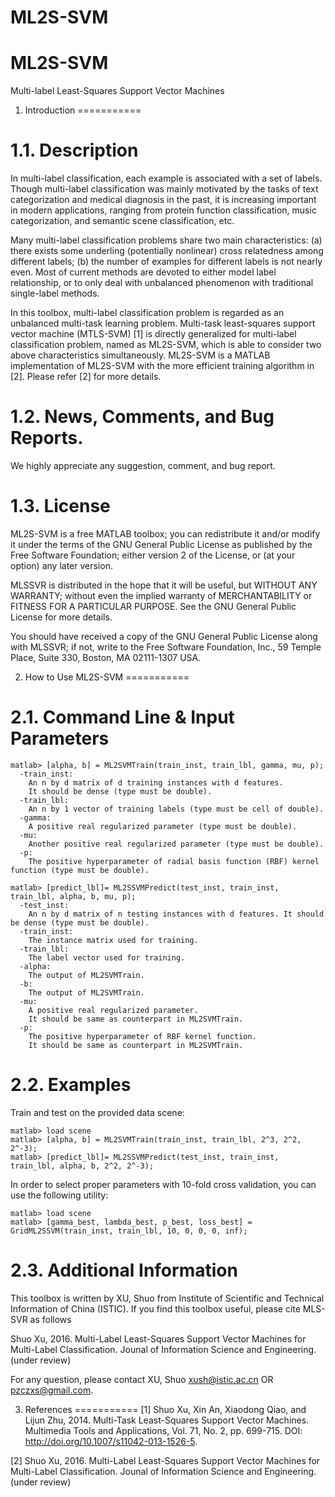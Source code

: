 # ML2S-SVM
# ML2S-SVM
Multi-label Least-Squares Support Vector Machines

1. Introduction
===========

1.1. Description
===========
In multi-label classification, each example is associated with a set of labels. Though multi-label classification was mainly motivated by the tasks of text categorization and medical diagnosis in the past, it is increasing important in modern applications, ranging from protein function classification, music categorization, and semantic scene classification, etc.  

Many multi-label classification problems share two main characteristics: (a) there exists some underling (potentially nonlinear) cross relatedness among different labels; (b) the number of examples for different labels is not nearly even. Most of current methods are devoted to either model label relationship, or to only deal with unbalanced phenomenon with traditional single-label methods. 

In this toolbox, multi-label classification problem is regarded as an unbalanced multi-task learning problem. Multi-task least-squares support vector machine (MTLS-SVM) [1] is directly generalized for multi-label classification problem, named as ML2S-SVM, which is able to consider two above characteristics simultaneously. ML2S-SVM is a MATLAB implementation of ML2S-SVM with the more efficient training algorithm in [2]. Please refer [2] for more details. 

1.2. News, Comments, and Bug Reports.
===========
We highly appreciate any suggestion, comment, and bug report.

1.3. License
===========
ML2S-SVM is a free MATLAB toolbox; you can redistribute it and/or modify it under the terms of the GNU General Public License as published by the Free Software Foundation; either version 2 of the License, or (at your option) any later version.

MLSSVR is distributed in the hope that it will be useful, but WITHOUT ANY WARRANTY; without even the implied warranty of MERCHANTABILITY or FITNESS FOR A PARTICULAR PURPOSE. See the GNU General Public License for more details.

You should have received a copy of the GNU General Public License along with MLSSVR; if not, write to the Free Software Foundation, Inc., 59 Temple Place, Suite 330, Boston, MA 02111-1307 USA.

2. How to Use ML2S-SVM
===========

2.1. Command Line & Input Parameters
===========

```
matlab> [alpha, b] = ML2SVMTrain(train_inst, train_lbl, gamma, mu, p);
  -train_inst:
    An n by d matrix of d training instances with d features.
    It should be dense (type must be double).
  -train_lbl:
    An n by 1 vector of training labels (type must be cell of double).
  -gamma: 
    A positive real regularized parameter (type must be double). 
  -mu: 
    Another positive real regularized parameter (type must be double). 
  -p: 
    The positive hyperparameter of radial basis function (RBF) kernel function (type must be double). 
```

```
matlab> [predict_lbl]= ML2SSVMPredict(test_inst, train_inst, train_lbl, alpha, b, mu, p);
  -test_inst: 
    An n by d matrix of n testing instances with d features. It should be dense (type must be double). 
  -train_inst:
    The instance matrix used for training.  
  -train_lbl:
    The label vector used for training. 
  -alpha:
    The output of ML2SVMTrain.
  -b: 
    The output of ML2SVMTrain. 
  -mu:
    A positive real regularized parameter.
    It should be same as counterpart in ML2SVMTrain. 
  -p: 
    The positive hyperparameter of RBF kernel function. 
    It should be same as counterpart in ML2SVMTrain.  
```

2.2. Examples
===========

Train and test on the provided data scene:

```
matlab> load scene
matlab> [alpha, b] = ML2SVMTrain(train_inst, train_lbl, 2^3, 2^2, 2^-3);
matlab> [predict_lbl]= ML2SSVMPredict(test_inst, train_inst, train_lbl, alpha, b, 2^2, 2^-3); 
```

In order to select proper parameters with 10-fold cross validation, you can use the following utility: 

```
matlab> load scene
matlab> [gamma_best, lambda_best, p_best, loss_best] = GridML2SSVM(train_inst, train_lbl, 10, 0, 0, 0, inf); 
```

2.3. Additional Information
=========================

This toolbox is written by XU, Shuo from Institute of Scientific and Technical Information of China (ISTIC). If you find this toolbox useful, please cite MLS-SVR as follows

Shuo Xu, 2016. Multi-Label Least-Squares Support Vector Machines for Multi-Label Classification. Jounal of Information Science and Engineering. (under review)

For any question, please contact XU, Shuo <xush@istic.ac.cn> OR <pzczxs@gmail.com>.

3. References
===========
[1] Shuo Xu, Xin An, Xiaodong Qiao, and Lijun Zhu, 2014. Multi-Task Least-Squares Support Vector Machines. Multimedia Tools and Applications, Vol. 71, No. 2, pp. 699-715. DOI: http://doi.org/10.1007/s11042-013-1526-5.  

[2] Shuo Xu, 2016. Multi-Label Least-Squares Support Vector Machines for Multi-Label Classification. Jounal of Information Science and Engineering. (under review)
